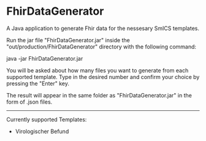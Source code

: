 # FhirDataGenerator
 A Java application to generate Fhir data for the nessesary SmICS templates.
 
 
 Run the jar file "FhirDataGenerator.jar" inside the "out/production/FhirDataGenerator" directory with the following command:
 
 java -jar FhirDataGenerator.jar
 
 You will be asked about how many files you want to generate from each supported template. Type in the desired number and confirm your choice by pressing the "Enter" key.
 
 The result will appear in the same folder as "FhirDataGenerator.jar" in the form of .json files.
 
 ------------------------------------------------------------------------------------------------------------------------------------------------------------------------------
 
 Currently supported Templates:
 
 - Virologischer Befund
